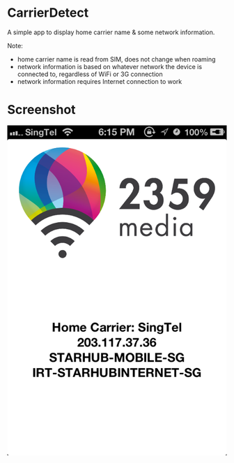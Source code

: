 CarrierDetect
================
A simple app to display home carrier name & some network information.

Note:
 - home carrier name is read from SIM, does not change when roaming
 - network information is based on whatever network the device is connected to, regardless of WiFi or 3G connection
 - network information requires Internet connection to work

Screenshot
================

<img src="https://github.com/2359media/CarrierDetect/raw/master/screenshot.png" />
